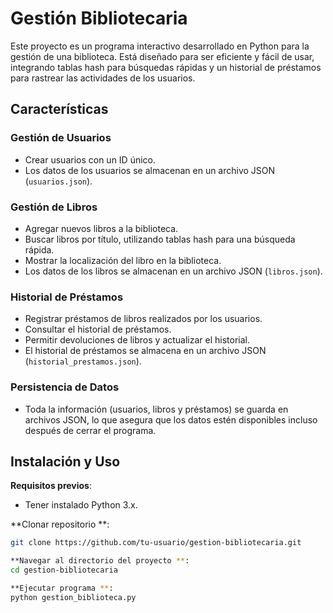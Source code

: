 # Gestión Bibliotecaria

Este proyecto es un programa interactivo desarrollado en Python para la gestión de una biblioteca.
Está diseñado para ser eficiente y fácil de usar, integrando tablas hash para búsquedas rápidas y un historial de préstamos
para rastrear las actividades de los usuarios.

## Características

### **Gestión de Usuarios**
- Crear usuarios con un ID único.
- Los datos de los usuarios se almacenan en un archivo JSON (`usuarios.json`).

### **Gestión de Libros**
- Agregar nuevos libros a la biblioteca.
- Buscar libros por título, utilizando tablas hash para una búsqueda rápida.
- Mostrar la localización del libro en la biblioteca.
- Los datos de los libros se almacenan en un archivo JSON (`libros.json`).

### **Historial de Préstamos**
- Registrar préstamos de libros realizados por los usuarios.
- Consultar el historial de préstamos.
- Permitir devoluciones de libros y actualizar el historial.
- El historial de préstamos se almacena en un archivo JSON (`historial_prestamos.json`).

### **Persistencia de Datos**
- Toda la información (usuarios, libros y préstamos) se guarda en archivos JSON, lo que asegura que los datos estén disponibles incluso después de cerrar el programa.

## Instalación y Uso

   **Requisitos previos**:
   - Tener instalado Python 3.x.

   **Clonar repositorio **:
   ```bash
   git clone https://github.com/tu-usuario/gestion-bibliotecaria.git
   
   **Navegar al directorio del proyecto **:
   cd gestion-bibliotecaria

   **Ejecutar programa **:
   python gestion_biblioteca.py

